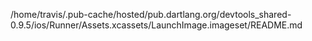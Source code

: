/home/travis/.pub-cache/hosted/pub.dartlang.org/devtools_shared-0.9.5/ios/Runner/Assets.xcassets/LaunchImage.imageset/README.md